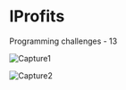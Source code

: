 # IProfits
Programming challenges - 13

![Capture1](https://user-images.githubusercontent.com/105850016/204555075-d3a0b840-0dea-48bb-ada9-4e6494e57127.PNG)

![Capture2](https://user-images.githubusercontent.com/105850016/204555085-bb46fe83-bf8e-4bcc-b53a-97e0195029a9.PNG)
